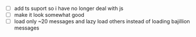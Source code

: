 - [ ] add ts suport so i have no longer deal with js
- [ ] make it look somewhat good
- [ ] load only ~20 messages and lazy load others instead of loading bajillion messages
